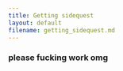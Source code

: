 ```yaml
---
title: Getting sidequest
layout: default
filename: getting_sidequest.md
--- 
```




### please fucking work omg


